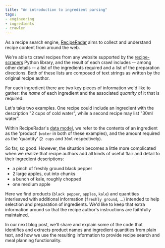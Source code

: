 ```yaml
---
title: "An introduction to ingredient parsing"
tags:
- engineering
- ingredients
- crawler
---
```


As a recipe search engine, [RecipeRadar](https://www.reciperadar.com) aims to collect and understand recipe content from around the web.

We're able to crawl recipes from any website supported by the [recipe-scrapers](https://github.com/hhursev/recipe-scrapers) Python library, and the result of each crawl includes -- among other details -- a list of the ingredients required and a list of the preparation directions.  Both of these lists are composed of text strings as written by the original recipe author.

For each ingredient there are two key pieces of information we'd like to gather: the _name_ of each ingredient and the associated _quantity_ of it that is required.

Let's take two examples.  One recipe could include an ingredient with the description "2 cups of cold water", while a second recipe may list "30ml water".

Within RecipeRadar's [data model](https://en.wikipedia.org/wiki/Data_model), we refer to the contents of an ingredient as the 'product' (`water` in both of these examples), and the amount required as the 'quantity' (`2 cups` and `30ml` respectively).

So far, so good.  However, the situation becomes a little more complicated when we realize that recipe authors add all kinds of useful flair and detail to their ingredient descriptions:

* a pinch of freshly ground black pepper
* 2 large apples, cut into chunks
* a bunch of kale, roughly chopped
* one medium apple

Here we find products (`black pepper`, `apples`, `kale`) and quantities interleaved with additional information (`freshly ground`, ...) intended to help selection and preparation of ingredients.  We'd like to keep that extra information around so that the recipe author's instructions are faithfully maintained.

In our next blog post, we'll share and explain some of the code that identifies and extracts product names and ingredient quantities from plain text, and how we use the resulting information to provide recipe search and meal planning functionality.
